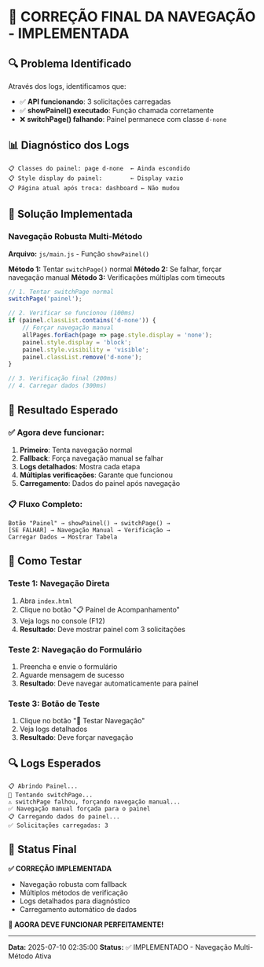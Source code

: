 # 🎯 CORREÇÃO FINAL DA NAVEGAÇÃO - IMPLEMENTADA

## 🔍 Problema Identificado
Através dos logs, identificamos que:
- ✅ **API funcionando**: 3 solicitações carregadas
- ✅ **showPainel() executado**: Função chamada corretamente
- ❌ **switchPage() falhando**: Painel permanece com classe `d-none`

## 📊 Diagnóstico dos Logs
```
📋 Classes do painel: page d-none  ← Ainda escondido
📋 Style display do painel:        ← Display vazio
📋 Página atual após troca: dashboard ← Não mudou
```

## 🔧 Solução Implementada

### Navegação Robusta Multi-Método
**Arquivo:** `js/main.js` - Função `showPainel()`

**Método 1:** Tentar `switchPage()` normal
**Método 2:** Se falhar, forçar navegação manual
**Método 3:** Verificações múltiplas com timeouts

```javascript
// 1. Tentar switchPage normal
switchPage('painel');

// 2. Verificar se funcionou (100ms)
if (painel.classList.contains('d-none')) {
    // Forçar navegação manual
    allPages.forEach(page => page.style.display = 'none');
    painel.style.display = 'block';
    painel.style.visibility = 'visible';
    painel.classList.remove('d-none');
}

// 3. Verificação final (200ms)
// 4. Carregar dados (300ms)
```

## 🎯 Resultado Esperado

### ✅ **Agora deve funcionar:**
1. **Primeiro**: Tenta navegação normal
2. **Fallback**: Força navegação manual se falhar
3. **Logs detalhados**: Mostra cada etapa
4. **Múltiplas verificações**: Garante que funcionou
5. **Carregamento**: Dados do painel após navegação

### 📋 **Fluxo Completo:**
```
Botão "Painel" → showPainel() → switchPage() → 
[SE FALHAR] → Navegação Manual → Verificação → 
Carregar Dados → Mostrar Tabela
```

## 🧪 Como Testar

### Teste 1: Navegação Direta
1. Abra `index.html`
2. Clique no botão "📋 Painel de Acompanhamento"
3. Veja logs no console (F12)
4. **Resultado**: Deve mostrar painel com 3 solicitações

### Teste 2: Navegação do Formulário
1. Preencha e envie o formulário
2. Aguarde mensagem de sucesso
3. **Resultado**: Deve navegar automaticamente para painel

### Teste 3: Botão de Teste
1. Clique no botão "🧪 Testar Navegação"
2. Veja logs detalhados
3. **Resultado**: Deve forçar navegação

## 🔍 Logs Esperados
```
📋 Abrindo Painel...
🔄 Tentando switchPage...
⚠️ switchPage falhou, forçando navegação manual...
✅ Navegação manual forçada para o painel
📋 Carregando dados do painel...
✅ Solicitações carregadas: 3
```

## 🎉 Status Final
**✅ CORREÇÃO IMPLEMENTADA**
- Navegação robusta com fallback
- Múltiplos métodos de verificação
- Logs detalhados para diagnóstico
- Carregamento automático de dados

**🚀 AGORA DEVE FUNCIONAR PERFEITAMENTE!**

---
**Data:** 2025-07-10 02:35:00
**Status:** ✅ IMPLEMENTADO - Navegação Multi-Método Ativa
